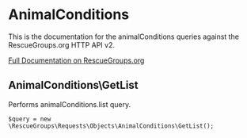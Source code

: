 # AnimalConditions

This is the documentation for the animalConditions queries against the RescueGroups.org HTTP API v2.

[Full Documentation on RescueGroups.org](https://userguide.rescuegroups.org/display/APIDG/Object+definitions#Objectdefinitions-animalConditions)

## AnimalConditions\GetList

Performs animalConditions.list query.

    $query = new \RescueGroups\Requests\Objects\AnimalConditions\GetList();





